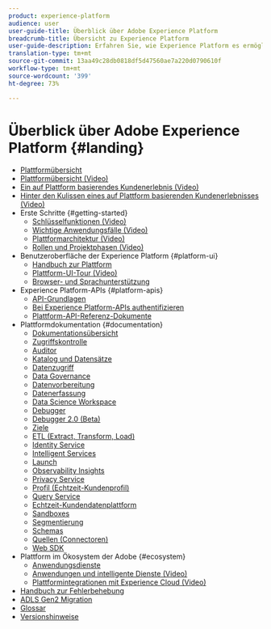 ```yaml
---
product: experience-platform
audience: user
user-guide-title: Überblick über Adobe Experience Platform
breadcrumb-title: Übersicht zu Experience Platform
user-guide-description: Erfahren Sie, wie Experience Platform es ermöglicht, Ihren Kunden personalisierte Erlebnisse in Echtzeit bereitzustellen.
translation-type: tm+mt
source-git-commit: 13aa49c28db0818df5d47560ae7a220d0790610f
workflow-type: tm+mt
source-wordcount: '399'
ht-degree: 73%

---
```



# Überblick über Adobe Experience Platform {#landing}

* [Plattformübersicht](home.md)
* [Plattformübersicht (Video)](video/platform-overview.md)
* [Ein auf Plattform basierendes Kundenerlebnis (Video)](video/customer-experience.md)
* [Hinter den Kulissen eines auf Plattform basierenden Kundenerlebnisses (Video)](video/customer-experience-bts.md)
* Erste Schritte {#getting-started}
   * [Schlüsselfunktionen (Video)](video/key-capabilities.md)
   * [Wichtige Anwendungsfälle (Video)](video/platform-use-cases.md)
   * [Plattformarchitektur (Video)](video/platform-architecture.md)
   * [Rollen und Projektphasen (Video)](video/roles-project-phases.md)
* Benutzeroberfläche der Experience Platform {#platform-ui}
   * [Handbuch zur Plattform](ui-guide.md)
   * [Plattform-UI-Tour (Video)](video/platform-ui.md)
   * [Browser- und Sprachunterstützung](browser-language-support.md)
* Experience Platform-APIs {#platform-apis}
   * [API-Grundlagen](api-fundamentals.md)
   * [Bei Experience Platform-APIs authentifizieren](https://docs.adobe.com/content/help/en/platform-learn/tutorials/platform-api-authentication.html)
   * [Plattform-API-Referenz-Dokumente](https://www.adobe.io/apis/experienceplatform/home/api-reference.html)
* Plattformdokumentation {#documentation}
   * [Dokumentationsübersicht](documentation/overview.md)
   * [Zugriffskontrolle](https://docs.adobe.com/content/help/de-DE/experience-platform/access-control/home.html)
   * [Auditor](https://docs.adobe.com/content/help/de-DE/auditor/using/overview.html)
   * [Katalog und Datensätze](https://docs.adobe.com/content/help/de-DE/experience-platform/catalog/home.html)
   * [Datenzugriff](https://docs.adobe.com/content/help/de-DE/experience-platform/data-access/home.html)
   * [Data Governance](https://docs.adobe.com/content/help/de-DE/experience-platform/data-governance/home.html)
   * [Datenvorbereitung](https://docs.adobe.com/content/help/en/experience-platform/data-prep/home.html)
   * [Datenerfassung](https://docs.adobe.com/content/help/de-DE/experience-platform/ingestion/home.html)
   * [Data Science Workspace](https://docs.adobe.com/content/help/de-DE/experience-platform/data-science-workspace/home.html)
   * [Debugger](https://docs.adobe.com/content/help/de-DE/debugger/using/experience-cloud-debugger.html)
   * [Debugger 2.0 (Beta)](https://docs.adobe.com/content/help/de-DE/debugger/using-v2/experience-cloud-debugger.html)
   * [Ziele](https://docs.adobe.com/content/help/de-DE/experience-platform/rtcdp/destinations/destinations-overview.html)
   * [ETL (Extract, Transform, Load)](https://docs.adobe.com/content/help/de-DE/experience-platform/etl/home.html)
   * [Identity Service](https://docs.adobe.com/content/help/de-DE/experience-platform/identity/home.html)
   * [Intelligent Services](https://docs.adobe.com/content/help/de-DE/experience-platform/intelligent-services/home.html)
   * [Launch](https://docs.adobe.com/content/help/de-DE/launch/using/overview.html)
   * [Observability Insights](https://docs.adobe.com/content/help/de-DE/experience-platform/observability/home.html)
   * [Privacy Service](https://docs.adobe.com/content/help/de-DE/experience-platform/privacy/home.html)
   * [Profil (Echtzeit-Kundenprofil)](https://docs.adobe.com/content/help/de-DE/experience-platform/profile/home.html)
   * [Query Service](https://docs.adobe.com/content/help/de-DE/experience-platform/query/home.html)
   * [Echtzeit-Kundendatenplattform](https://docs.adobe.com/content/help/de-DE/experience-platform/rtcdp/overview.html)
   * [Sandboxes](https://docs.adobe.com/content/help/de-DE/experience-platform/sandbox/home.html)
   * [Segmentierung](https://docs.adobe.com/content/help/de-DE/experience-platform/segmentation/home.html)
   * [Schemas](https://docs.adobe.com/content/help/de-DE/experience-platform/xdm/home.html)
   * [Quellen (Connectoren)](https://docs.adobe.com/content/help/en/experience-platform/sources/home.html)
   * [Web SDK](https://docs.adobe.com/content/help/de-DE/experience-platform/edge/home.html)
* Plattform im Ökosystem der Adobe {#ecosystem}
   * [Anwendungsdienste](application-services.md)
   * [Anwendungen und intelligente Dienste (Video)](video/application-intelligent-services.md)
   * [Plattformintegrationen mit Experience Cloud (Video)](video/experience-cloud-integrations.md)
* [Handbuch zur Fehlerbehebung](troubleshooting.md)
* [ADLS Gen2 Migration](adls2-gen2-migration.md)
* [Glossar](glossary.md)
* [Versionshinweise](https://docs.adobe.com/content/help/de-DE/experience-platform/release-notes/latest.html)